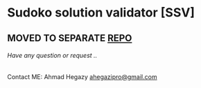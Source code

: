 # Sudoko solution validator [SSV]

## MOVED TO SEPARATE [REPO](https://github.com/ahegazy/sudoko-solution-validator)


###### Have any question or request .. 
Contact ME: Ahmad Hegazy <ahegazipro@gmail.com>
